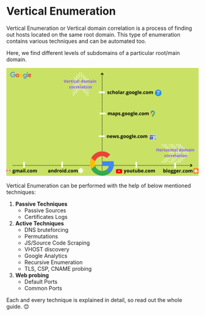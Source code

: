 # Vertical Enumeration

Vertical Enumeration or Vertical domain correlation is a process of finding out hosts located on the same root domain. This type of enumeration contains various techniques and can be automated too.

Here, we find different levels of subdomains of a particular root/main domain.

![](../.gitbook/assets/enumeration-2-.png)

Vertical Enumeration can be performed with the help of below mentioned techniques:&#x20;

1. **Passive Techniques**
   * Passive Sources&#x20;
   * Certificates Logs
2. **Active Techniques**
   * DNS bruteforcing
   * Permutations
   * JS/Source Code Scraping
   * VHOST discovery
   * Google Analytics
   * Recursive Enumeration
   * TLS, CSP, CNAME probing
3. **Web probing**
   * Default Ports
   * Common Ports

Each and every technique is explained in detail, so read out the whole guide. :blush:&#x20;
